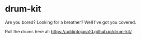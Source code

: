 # drum-kit

Are you bored? Looking for a breather? Well I've got you covered.

Roll the drums here at: https://uddiptojana10.github.io/drum-kit/
